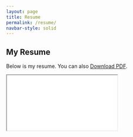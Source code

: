 ```yaml
---
layout: page
title: Resume
permalink: /resume/
navbar-style: solid
---
```


<section class="cv-container">
    <h1 class="page-title">My Resume</h1>
    <p class="cv-description">Below is my resume. You can also <a href="/assets/files/cv.pdf" class="cv-download" target="_blank">Download PDF</a>.</p>
    <div class="cv-frame">
        <iframe class="cv-iframe" src="/assets/files/cv.pdf"></iframe>
    </div>
</section>
